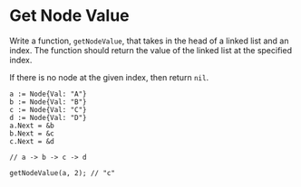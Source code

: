 # Get Node Value

Write a function, `getNodeValue`, that takes in the head of a linked list and an index. The function should return the value of the linked list at the specified index.

If there is no node at the given index, then return `nil`.

```
a := Node{Val: "A"}
b := Node{Val: "B"}
c := Node{Val: "C"}
d := Node{Val: "D"}
a.Next = &b
b.Next = &c
c.Next = &d

// a -> b -> c -> d

getNodeValue(a, 2); // "c"
```
